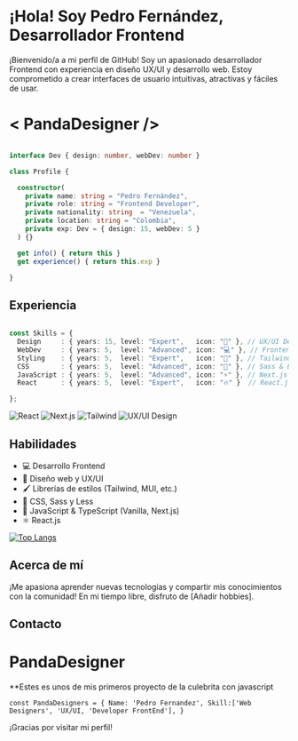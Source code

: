 # ¡Hola! Soy Pedro Fernández, Desarrollador Frontend

¡Bienvenido/a a mi perfil de GitHub! Soy un apasionado desarrollador Frontend con experiencia en diseño UX/UI y desarrollo web. Estoy comprometido a crear interfaces de usuario intuitivas, atractivas y fáciles de usar.

# < PandaDesigner />

```typescript

interface Dev { design: number, webDev: number }

class Profile {

  constructor(
    private name: string = "Pedro Fernández",
    private role: string = "Frontend Developer",
    private nationality: string  = "Venezuela",
    private location: string = "Colombia",
    private exp: Dev = { design: 15, webDev: 5 }
  ) {}

  get info() { return this }
  get experience() { return this.exp }

}

```

## Experiencia

```typescript

const Skills = {
  Design     : { years: 15, level: "Expert",   icon: "🎨" }, // UX/UI Design
  WebDev     : { years: 5,  level: "Advanced", icon: "💻" }, // Frontend
  Styling    : { years: 5,  level: "Expert",   icon: "🚀" }, // Tailwind & MUI
  CSS        : { years: 5,  level: "Advanced", icon: "🌟" }, // Sass & Less
  JavaScript : { years: 5,  level: "Advanced", icon: "⚡" }, // Next.js & TypeScript
  React      : { years: 5,  level: "Expert",   icon: "🔥" }  // React.js & TypeScript

};

```
![React](https://img.shields.io/badge/React-75%25-61DAFB?style=for-the-badge&logo=react)
![Next.js](https://img.shields.io/badge/Next.js-70%25-000000?style=for-the-badge&logo=nextjs)
![Tailwind](https://img.shields.io/badge/Tailwind%20CSS-80%25-38B2AC?style=for-the-badge&logo=tailwind-css)
![UX/UI Design](https://img.shields.io/badge/UX/UI%20Design-90%25-FF66B2?style=for-the-badge&logo=designernews)

## Habilidades

- 💻 Desarrollo Frontend
- 🎨 Diseño web y UX/UI
- 🖌️ Librerías de estilos (Tailwind, MUI, etc.)
- 🎨 CSS, Sass y Less
- 🚀 JavaScript & TypeScript (Vanilla, Next.js)
- ⚛️ React.js

 [![Top Langs](https://github-readme-stats.vercel.app/api/top-langs/?username=PandaDesigner&layout=compact&theme=radical)](https://github.com/anuraghazra/github-readme-stats)

## Acerca de mí

¡Me apasiona aprender nuevas tecnologías y compartir mis conocimientos con la comunidad! En mi tiempo libre, disfruto de [Añadir hobbies].

## Contacto

 # PandaDesigner
**Estes es unos de mis primeros proyecto de la culebrita con javascript 

``
const PandaDesigners = {
Name: 'Pedro Fernandez',
Skill:['Web Designers', 'UX/UI, 'Developer FrontEnd'],
}
``

¡Gracias por visitar mi perfil!
